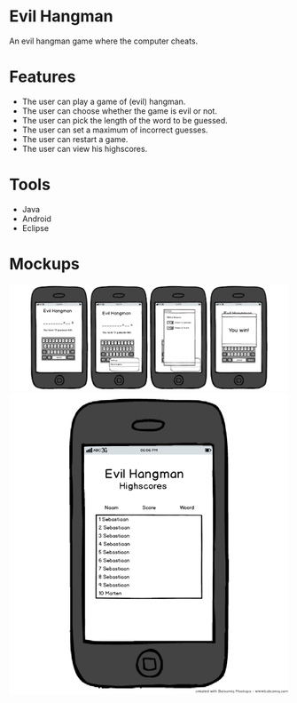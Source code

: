 # Evil Hangman

An evil hangman game where the computer cheats.

# Features

* The user can play a game of (evil) hangman.
* The user can choose whether the game is evil or not.
* The user can pick the length of the word to be guessed.
* The user can set a maximum of incorrect guesses.
* The user can restart a game.
* The user can view his highscores.

# Tools

* Java
* Android
* Eclipse

# Mockups

![alt text](myImage.png "img")
![alt text](myImage2.png "img")





